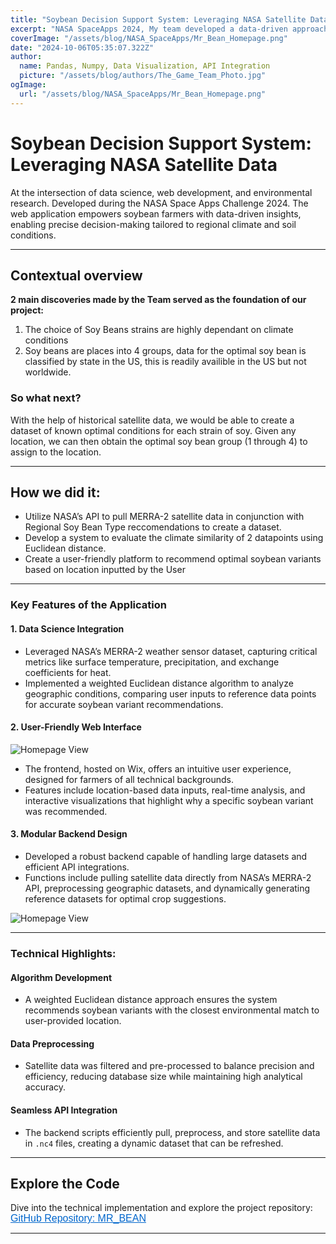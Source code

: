 ```yaml
---
title: "Soybean Decision Support System: Leveraging NASA Satellite Data"
excerpt: "NASA SpaceApps 2024, My team developed a data-driven approach towards optimizing decision making in selecting appropriate Soy Beans by regions"
coverImage: "/assets/blog/NASA_SpaceApps/Mr_Bean_Homepage.png"
date: "2024-10-06T05:35:07.322Z"
author:
  name: Pandas, Numpy, Data Visualization, API Integration
  picture: "/assets/blog/authors/The_Game_Team_Photo.jpg"
ogImage:
  url: "/assets/blog/NASA_SpaceApps/Mr_Bean_Homepage.png"
---
```


# **Soybean Decision Support System: Leveraging NASA Satellite Data**

At the intersection of data science, web development, and environmental research. Developed during the NASA Space Apps Challenge 2024.
The web application empowers soybean farmers with data-driven insights, enabling precise decision-making tailored to regional climate and soil conditions.

---
## Contextual overview

**2 main discoveries made by the Team served as the foundation of our project:**
1. The choice of Soy Beans strains are highly dependant on climate conditions
2. Soy beans are places into 4 groups, data for the optimal soy bean is classified by state in the US, this is readily availible in the US but not worldwide.

### So what next?
With the help of historical satellite data, we would be able to create a dataset of known optimal conditions for each strain of soy.
Given any location, we can then obtain the optimal soy bean group (1 through 4) to assign to the location.

---

## How we did it:
- Utilize NASA’s API to pull MERRA-2 satellite data in conjunction with Regional Soy Bean Type reccomendations to create a dataset.
- Develop a system to evaluate the climate similarity of 2 datapoints using Euclidean distance.
- Create a user-friendly platform to recommend optimal soybean variants based on location inputted by the User

---

### **Key Features of the Application**

#### **1. Data Science Integration**

- Leveraged NASA’s MERRA-2 weather sensor dataset, capturing critical metrics like surface temperature, precipitation, and exchange coefficients for heat.
- Implemented a weighted Euclidean distance algorithm to analyze geographic conditions, comparing user inputs to reference data points for accurate soybean variant recommendations.

#### **2. User-Friendly Web Interface**

![Homepage View](/assets/blog/NASA_SpaceApps/Mr_Bean_Homepage_full.png)

- The frontend, hosted on Wix, offers an intuitive user experience, designed for farmers of all technical backgrounds.
- Features include location-based data inputs, real-time analysis, and interactive visualizations that highlight why a specific soybean variant was recommended.

#### **3. Modular Backend Design**

- Developed a robust backend capable of handling large datasets and efficient API integrations.
- Functions include pulling satellite data directly from NASA’s MERRA-2 API, preprocessing geographic datasets, and dynamically generating reference datasets for optimal crop suggestions.

![Homepage View](/assets/blog/NASA_SpaceApps/output_page.png)

---

### **Technical Highlights:**

#### **Algorithm Development**

- A weighted Euclidean distance approach ensures the system recommends soybean variants with the closest environmental match to user-provided location.

#### **Data Preprocessing**

- Satellite data was filtered and pre-processed to balance precision and efficiency, reducing database size while maintaining high analytical accuracy.

#### **Seamless API Integration**

- The backend scripts efficiently pull, preprocess, and store satellite data in `.nc4` files, creating a dynamic dataset that can be refreshed.


---

## **Explore the Code**

Dive into the technical implementation and explore the project repository: 
<a href="https://github.com/Hong-yiii/MR_BEAN" 
   target="_blank" 
   rel="noopener noreferrer" 
   style="color: #0066cc; text-decoration: underline; font-family: Arial, sans-serif; font-size: 16px; cursor: pointer;">
   GitHub Repository: MR_BEAN
</a>

---